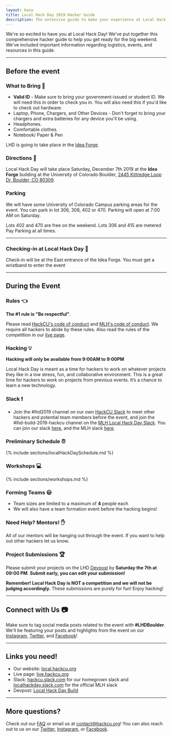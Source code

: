 ```yaml
---
layout: base
title: Local Hack Day 2019 Hacker Guide
description: The extensive guide to make your experience at Local Hack Day amazing!
---
```


We're so excited to have you at Local Hack Day! We've put together this comprehensive hacker guide to help you get ready for the big weekend. We've included important information regarding logistics, events, and resources in this guide.

----

## Before the event 

### What to Bring :briefcase:

- **Valid ID** - Make sure to bring your government-issued or student ID. We will need this in order to check you in. You will also need this if you'd like to check out hardware. 
- Laptop, Phone, Chargers, and Other Devices - Don't forget to bring your chargers and extra batteries for any device you'll be using. 
- Headphones. 
- Comfortable clothes. 
- Notebook/ Paper & Pen 

LHD is going to take place in the [Idea Forge](https://goo.gl/maps/Ly4NbHA28R82). 

### Directions :round_pushpin:

Local Hack Day will take place Saturday, December 7th 2019 at the **Idea Forge** building at the University of Colorado Boulder, [2445 Kittredge Loop Dr, Boulder, CO 80309](https://goo.gl/maps/Ly4NbHA28R82). 

### Parking

We will have some University of Colorado Campus parking areas for the event. You can park in lot 306, 308, 402 or 470. Parking will open at 7:00 AM on Saturday.

Lots 402 and 470 are free on the weekend. 
Lots 306 and 415 are metered Pay Parking at all times. 

---


### Checking-in at Local Hack Day :wave:

Check-in will be at the East entrance of the Idea Forge. You must get a wristband to enter the event


-----

## During the Event

### Rules :point_left:

**The #1 rule is "Be respectful"**.

Please read [HackCU's code of conduct](https://pages.hackcu.org/code_conduct/) and [MLH's code of conduct](https://static.mlh.io/docs/mlh-code-of-conduct.pdf). We require all hackers to abide by these rules. Also read the rules of the competition in our [live page](https://live.hackcu.org/rules/).

### Hacking :bulb:

**Hacking will only be available from 9:00AM to 9:00PM**

Local Hack Day is meant as a time for hackers to work on whatever projects they like in a low stress, fun, and collaborative environment. This is a great time for hackers to work on projects from previous events. It’s a chance to learn a new technology. 


### Slack :exclamation:

- Join the #lhd2019 channel on our own [HackCU Slack](https://hackcu.slack.com) to meet other hackers and potential team members before the event, and join the #lhd-build-2019-hackcu channel on the [MLH Local Hack Day Slack](https://app.slack.com/client/TE6D2D8NS/CRCEK2PRC). You can join our slack [here](http://bit.ly/34Pf49S), and the MLH slack [here](lhd.mlh.io/slack).


### Preliminary Schedule :alarm_clock:

{% include sections/localHackDaySchedule.md %}


### Workshops :computer:

{% include sections/workshops.md %}


### Forming Teams :smiley:

- Team sizes are limited to a maximum of **4** people each
- We will also have a team formation event before the hacking begins!


### Need Help? Mentors! :raised_hand: 

All of our mentors will be hanging out through the event. If you want to help out other hackers let us know.


### Project Submissions :trophy:

Please submit your projects on the LHD [Devpost](https://build.devpost.com/) by **Saturday  the 7th at 09:00 PM**.  **Submit early, you can edit your submission!**

**Remember! Local Hack Day is NOT a competition and we will not be judging accordingly.** These submissions are purely for fun! Enjoy hacking!

-----

## Connect with Us :camera:

Make sure to tag social media posts related to the event with **\#LHDBoulder**. We'll be featuring your posts and highlights from the event on our [Instagram](https://www.instagram.com/hackcu/?hl=en), [Twitter](https://twitter.com/hackcu), and [Facebook](https://www.facebook.com/HackCU/)! 

-----

## Links you need!

- Our website: [local.hackcu.org](https://local.hackcu.org)
- Live page: [live.hackcu.org](https://live.hackcu.org)
- Slack: [hackcu.slack.com](https://hackcu.slack.com) for our homegrown slack and [localhackday.slack.com](https://localhackday.slack.com) for the official MLH slack
- Devpost: [Local Hack Day Build](https://build.devpost.com/)

-----

## More questions?

Check out our [FAQ](https://local.hackcu.org/#faq) or email us at [contact@hackcu.org](mailto:contact@hackcu.org)! You can also reach out to us on our [Twitter](https://twitter.com/hackcu), [Instagram](https://instagram.com/hackcu), or [Facebook](https://www.facebook.com/HackCU/).
